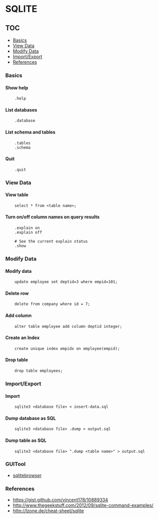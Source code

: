 # SQLITE

## <a id="toc">TOC
* [Basics](#user-content-basics)
* [View Data](#user-content-view-data)
* [Modify Data](#user-content-modify-data)
* [Import/Export](#import-export)
* [References](#user-content-references)

### <a id="basics"></a>Basics

#### Show help
```
    .help
```

#### List databases

```
    .database
```

#### List schema and tables

```
    .tables
    .schema
```

#### Quit
```
    .quit
```

### <a id="view-data"></a>View Data

#### View table
```
    select * from <table name>;
```

#### Turn on/off column names on query results

```
    .explain on
    .explain off

    # See the current explain status
    .show
```

### <a id="modify-data"></a>Modify Data
#### Modify data
```
    update employee set deptid=3 where empid=101;
```

#### Delete row
```
    delete from company where id = 7;
```

#### Add column
```
    alter table employee add column deptid integer;
```

#### Create an Index
```
    create unique index empidx on employee(empid);
```

#### Drop table
```
    drop table employees;
```

### <a id="import-export"></a>Import/Export
#### Import
```
    sqlite3 <database file> < insert-data.sql
```

#### Dump database as SQL
```
    sqlite3 <database file> .dump > output.sql
```

#### Dump table as SQL
```
    sqlite3 <database file> ".dump <table name>" > output.sql
```

### GUITool
* [sqlitebrowser](http://sqlitebrowser.org/)

### <a id="references"></a>References
* https://gist.github.com/vincent178/10889334
* http://www.thegeekstuff.com/2012/09/sqlite-command-examples/
* http://lzone.de/cheat-sheet/sqlite

